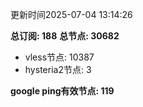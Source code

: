 更新时间2025-07-04 13:14:26

**总订阅: 188**
**总节点: 30682**
- vless节点: 10387
- hysteria2节点: 3

**google ping有效节点: 119**
